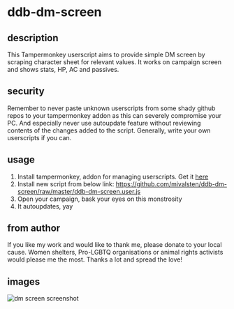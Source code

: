 # ddb-dm-screen

## description

This Tampermonkey userscript aims to provide simple DM screen by scraping character sheet for relevant values. It works on campaign screen and shows stats, HP, AC and passives.

## security

Remember to never paste unknown userscripts from some shady github repos to your tampermonkey addon as this can severely compromise your PC. And especially never use autoupdate feature without reviewing contents of the changes added to the script. Generally, write your own userscripts if you can.

## usage

1. Install tampermonkey, addon for managing userscripts. Get it [here](https://www.tampermonkey.net/)
2. Install new script from below link: https://github.com/mivalsten/ddb-dm-screen/raw/master/ddb-dm-screen.user.js
3. Open your campaign, bask your eyes on this monstrosity
4. It autoupdates, yay

## from author

If you like my work and would like to thank me, please donate to your local cause. Women shelters, Pro-LGBTQ organisations or animal rights activists would please me the most. Thanks a lot and spread the love!

## images

![dm screen screenshot](https://i.imgur.com/iy6zJ7Z.png)
